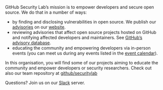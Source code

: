 GitHub Security Lab’s mission is to empower developers and secure open source. We do that in a number of ways:
- by finding and disclosing vulnerabilities in open source. We publish our [advisories](https://securitylab.github.com/research/) on our [website](https://securitylab.github.com/).
- reviewing advisories that affect open source projects hosted on GitHub and notifying affected developers and maintainers. See [GitHub’s advisory database](https://github.com/advisories).
- educating the community and empowering developers via in-person events (you can meet us during any events listed in the [event calendar](https://securitylab.github.com/events/)).

In this organisation, you will find some of our projects aiming to educate the community and empower developers or security researchers. Check out also our team repository at [github/securitylab](https://github.com/github/securitylab)

Questions? Join us on our [Slack](https://gh.io/securitylabslack) server.
